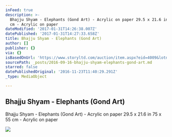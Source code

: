 ```yaml
---
inFeed: true
description: >-
  Bhajju Shyam - Elephants (Gond Art) - Acrylic on paper 29.5 x 21.6 in 75 x 55
  cm - Acrylic on paper
dateModified: '2017-01-31T14:26:38.007Z'
datePublished: '2017-01-31T14:27:33.658Z'
title: Bhajju Shyam - Elephants (Gond Art)
author: []
publisher: {}
via: {}
isBasedOnUrl: 'https://www.storyltd.com/auction/item.aspx?eid=4009&lotno=29'
sourcePath: _posts/2016-09-16-bhajju-shyam-elephants-gond-art.md
starred: false
datePublishedOriginal: '2016-11-23T11:40:29.291Z'
_type: MediaObject

---
```

<article style=""><h1>Bhajju Shyam - Elephants (Gond Art)</h1><p>Bhajju Shyam - Elephants (Gond Art) - Acrylic on paper 29.5 x 21.6 in 75 x 55 cm - Acrylic on paper</p><img src="https://d1drtiiz13sc9k.cloudfront.net/mercen/prod/2016/7/30/70de0d80-3167-457a-b072-c4cfaaa607ee_2_big.jpg" /></article>